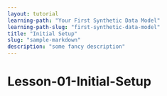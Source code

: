 ```yaml
---
layout: tutorial
learning-path: "Your First Synthetic Data Model"
learning-path-slug: "first-synthetic-data-model"
title: "Initial Setup"
slug: "sample-markdown"
description: "some fancy description"
---
```


# Lesson-01-Initial-Setup
